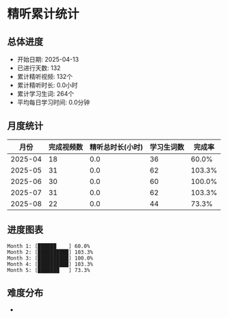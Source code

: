 # 精听累计统计

## 总体进度

- 开始日期: 2025-04-13
- 已进行天数: 132
- 累计精听视频: 132个
- 累计精听时长: 0.0小时
- 累计学习生词: 264个
- 平均每日学习时间: 0.0分钟

## 月度统计

| 月份 | 完成视频数 | 精听总时长(小时) | 学习生词数 | 完成率 |
|-----|-----------|----------------|----------|-------|
| 2025-04 | 18 | 0.0 | 36 | 60.0% |
| 2025-05 | 31 | 0.0 | 62 | 103.3% |
| 2025-06 | 30 | 0.0 | 60 | 100.0% |
| 2025-07 | 31 | 0.0 | 62 | 103.3% |
| 2025-08 | 22 | 0.0 | 44 | 73.3% |

## 进度图表

```
Month 1: [██████    ] 60.0%
Month 2: [██████████] 103.3%
Month 3: [██████████] 100.0%
Month 4: [██████████] 103.3%
Month 5: [███████   ] 73.3%
```

## 难度分布

- [简单/中等/困难]: 132 (100.0%)